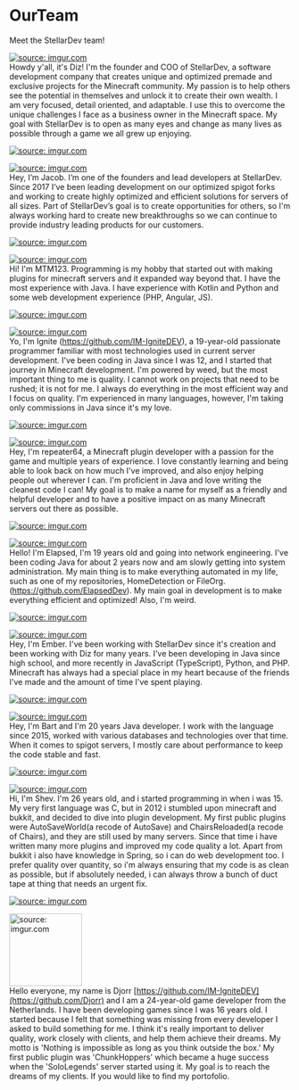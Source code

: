 # OurTeam
Meet the StellarDev team!

<a href="https://imgur.com/9wMVDc2"><img src="https://i.imgur.com/9wMVDc2t.png" title="source: imgur.com" /></a><br>
Howdy y'all, it's Diz! I'm the founder and COO of StellarDev, a software development company that creates unique and optimized premade and exclusive projects for the Minecraft community. My passion is to help others see the potential in themselves and unlock it to create their own wealth. I am very focused, detail oriented, and adaptable. I use this to overcome the unique challenges I face as a business owner in the Minecraft space. My goal with StellarDev is to open as many eyes and change as many lives as possible through a game we all grew up enjoying. 

<a href="https://imgur.com/P8V3mUn"><img src="https://i.imgur.com/P8V3mUn.png" title="source: imgur.com" /></a>

<a href="https://imgur.com/VTWtmpT"><img src="https://i.imgur.com/VTWtmpTt.png" title="source: imgur.com" /></a><br>
Hey, I’m Jacob. I’m one of the founders and lead developers at StellarDev. Since 2017 I’ve been leading development on our optimized spigot forks and working to create highly optimized and efficient solutions for servers of all sizes. Part of StellarDev’s goal is to create opportunities for others, so I'm always working hard to create new breakthroughs so we can continue to provide industry leading products for our customers.

<a href="https://imgur.com/P8V3mUn"><img src="https://i.imgur.com/P8V3mUn.png" title="source: imgur.com" /></a>

<a href="https://imgur.com/lBv3Jm0"><img src="https://i.imgur.com/lBv3Jm0t.png" title="source: imgur.com" /></a><br>
Hi! I'm MTM123. Programming is my hobby that started out with making plugins for minecraft servers and it expanded way beyond that. I have the most experience with Java. I have experience with Kotlin and Python and some web development experience (PHP, Angular, JS). 

<a href="https://imgur.com/P8V3mUn"><img src="https://i.imgur.com/P8V3mUn.png" title="source: imgur.com" /></a>

<a href="https://imgur.com/9y8vg6v"><img src="https://i.imgur.com/9y8vg6vt.jpg" title="source: imgur.com" /></a><br>
Yo, I'm Ignite (https://github.com/IM-IgniteDEV), a 19-year-old passionate programmer familiar with most technologies used in current server development. I've been coding in Java since I was 12, and I started that journey in Minecraft development. I'm powered by weed, but the most important thing to me is quality. I cannot work on projects that need to be rushed; it is not for me. I always do everything in the most efficient way and I focus on quality. I'm experienced in many languages, however, I'm taking only commissions in Java since it's my love.

<a href="https://imgur.com/P8V3mUn"><img src="https://i.imgur.com/P8V3mUn.png" title="source: imgur.com" /></a>

<a href="https://imgur.com/KVs9pEK"><img src="https://i.imgur.com/KVs9pEKt.png" title="source: imgur.com" /></a><br>
Hey, I'm repeater64, a Minecraft plugin developer with a passion for the game and multiple years of experience. I love constantly learning and being able to look back on how much I've improved, and also enjoy helping people out wherever I can. I'm proficient in Java and love writing the cleanest code I can! My goal is to make a name for myself as a friendly and helpful developer and to have a positive impact on as many Minecraft servers out there as possible.

<a href="https://imgur.com/P8V3mUn"><img src="https://i.imgur.com/P8V3mUn.png" title="source: imgur.com" /></a>

<a href="https://imgur.com/DypdxpJ"><img src="https://i.imgur.com/DypdxpJt.jpg" title="source: imgur.com" /></a><br>
Hello! I'm Elapsed, I'm 19 years old and going into network engineering. I've been coding Java for about 2 years now and am slowly getting into system administration. My main thing is to make everything automated in my life, such as one of my repositories, HomeDetection or FileOrg. (https://github.com/ElapsedDev). My main goal in development is to make everything efficient and optimized! Also, I'm weird.

<a href="https://imgur.com/P8V3mUn"><img src="https://i.imgur.com/P8V3mUn.png" title="source: imgur.com" /></a>

<a href="https://imgur.com/yA7RblT"><img src="https://i.imgur.com/yA7RblTt.png" title="source: imgur.com" /></a><br>
Hey, I'm Ember. I've been working with StellarDev since it's creation and been working with Diz for many years. I've been developing in Java since high school, and more recently in JavaScript (TypeScript), Python, and PHP. Minecraft has always had a special place in my heart because of the friends I've made and the amount of time I've spent playing.

<a href="https://imgur.com/P8V3mUn"><img src="https://i.imgur.com/P8V3mUn.png" title="source: imgur.com" /></a>

<a href="https://imgur.com/iNu1NLY"><img src="https://i.imgur.com/iNu1NLYt.png" title="source: imgur.com" /></a><br>
Hey, I'm Bart and I'm 20 years Java developer. I work with the language since 2015, worked with various databases and technologies over that time. When it comes to spigot servers, I mostly care about performance to keep the code stable and fast.

<a href="https://imgur.com/P8V3mUn"><img src="https://i.imgur.com/P8V3mUn.png" title="source: imgur.com" /></a>

<a href="https://imgur.com/4kasmNy"><img src="https://i.imgur.com/4kasmNyt.png" title="source: imgur.com" /></a><br>
Hi, I'm Shev. I'm 26 years old, and i started programming in when i was 15. My very first language was C, but in 2012 i stumbled upon minecraft and bukkit, and decided to dive into plugin development. My first public plugins were AutoSaveWorld(a recode of AutoSave) and ChairsReloaded(a recode of Chairs), and they are still used by many servers. Since that time i have written many more plugins and improved my code quality a lot.  Apart from bukkit i also have knowledge in Spring, so i can do web development too. I prefer quality over quantity, so i'm always ensuring that my code is as clean as possible, but if absolutely needed, i can always throw a bunch of duct tape at thing that needs an urgent fix.

<a href="https://imgur.com/P8V3mUn"><img src="https://i.imgur.com/P8V3mUn.png" title="source: imgur.com" /></a>

<a href="https://imgur.com/a/fVbuj8m"><img src="https://i.imgur.com/HDPM95N.png" title="source: imgur.com" width="130" height="130"/></a><br>
Hello everyone, my name is Djorr [https://github.com/IM-IgniteDEV](https://github.com/Djorr) and I am a 24-year-old game developer from the Netherlands. I have been developing games since I was 16 years old. I started because I felt that something was missing from every developer I asked to build something for me. I think it's really important to deliver quality, work closely with clients, and help them achieve their dreams. My motto is 'Nothing is impossible as long as you think outside the box.' My first public plugin was 'ChunkHoppers' which became a huge success when the 'SoloLegends' server started using it. My goal is to reach the dreams of my clients. If you would like to find my portofolio.
